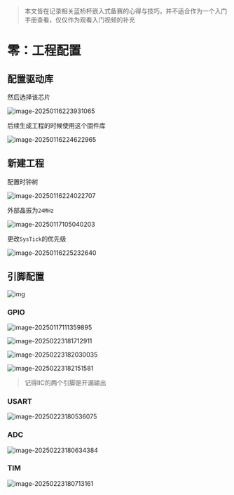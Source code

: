 > 本文皆在记录相关蓝桥杯嵌入式备赛的心得与技巧，并不适合作为一个入门手册查看，仅仅作为观看入门视频的补充

# 零：工程配置

## 配置驱动库

然后选择该芯片

![image-20250116223931065](file:///C:/Users/MUR/Nutstore/1/Note/note/stm32_note/assets/image-20250116223931065.png?lastModify=1742658466)

后续生成工程的时候使用这个固件库

![image-20250116224622965](file:///C:/Users/MUR/Nutstore/1/Note/note/stm32_note/assets/image-20250116224622965.png?lastModify=1742658466)

## 新建工程

配置时钟树

![image-20250116224022707](file:///C:/Users/MUR/Nutstore/1/Note/note/stm32_note/assets/image-20250116224022707.png?lastModify=1742658466)

外部晶振为`24MHz`

![image-20250117105040203](file:///C:/Users/MUR/Nutstore/1/Note/note/stm32_note/assets/image-20250117105040203.png?lastModify=1742658466)

更改`SysTick`的优先级

![image-20250116225232640](file:///C:/Users/MUR/Nutstore/1/Note/note/stm32_note/assets/image-20250116225232640.png?lastModify=1742658466)

## **引脚配置**

![img](file:///C:/Users/MUR/Nutstore/1/Note/note/stm32_note/assets/20231220163312798.png?lastModify=1742658466)

### GPIO

![image-20250117111359895](file:///C:/Users/MUR/Nutstore/1/Note/note/stm32_note/assets/image-20250117111359895.png?lastModify=1742658466)

![image-20250223181712911](file:///C:/Users/MUR/Nutstore/1/Note/note/stm32_note/assets/image-20250223181712911.png?lastModify=1742658466)

![image-20250223182030035](file:///C:/Users/MUR/Nutstore/1/Note/note/stm32_note/assets/image-20250223182030035.png?lastModify=1742658466)

![image-20250223182151581](file:///C:/Users/MUR/Nutstore/1/Note/note/stm32_note/assets/image-20250223182151581.png?lastModify=1742658466)

> 记得IIC的两个引脚是开漏输出

### USART

![image-20250223180536075](file:///C:/Users/MUR/Nutstore/1/Note/note/stm32_note/assets/image-20250223180536075.png?lastModify=1742658466)

### ADC

![image-20250223180634384](file:///C:/Users/MUR/Nutstore/1/Note/note/stm32_note/assets/image-20250223180634384.png?lastModify=1742658466)

### TIM

![image-20250223180713161](file:///C:/Users/MUR/Nutstore/1/Note/note/stm32_note/assets/image-20250223180713161.png?lastModify=1742658466)
